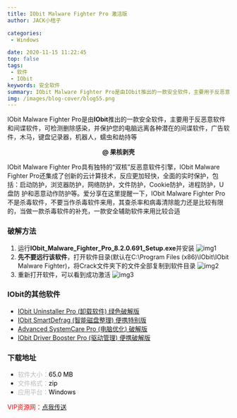 ```yaml
---
title: IObit Malware Fighter Pro 激活版
author: JACK小桔子

categories: 
 - Windows

date: 2020-11-15 11:22:45
top: false
tags: 
 - 软件
 - IObit
keywords: 安全软件
summary: IObit Malware Fighter Pro是由IObit推出的一款安全软件，主要用于反恶意软件和间谍软件，可检测删除感染，并保护您的电脑远离各种潜在的间谍软件，广告软件，木马，键盘记录器，机器人，蠕虫和劫持等
img: /images/blog-cover/blog55.png
---
```

IObit Malware Fighter Pro是由**IObit**推出的一款安全软件，主要用于反恶意软件和间谍软件，可检测删除感染，并保护您的电脑远离各种潜在的间谍软件，广告软件，木马，键盘记录器，机器人，蠕虫和劫持等

**<center>@ 果核剥壳</center>**

IObit Malware Fighter Pro具有独特的“双核”反恶意软件引擎，IObit Malware Fighter Pro还集成了创新的云计算技术，反应更加轻快，全面的实时保护，包括：启动防护，浏览器防护，网络防护，文件防护，Cookie防护，进程防护，U盘防 护和恶意动作防护等。爱分享在这里提醒一下，IObit Malware Fighter Pro不是杀毒软件，不要当作杀毒软件来用，其查杀率和病毒清除能力还是比较有限的，当做一款杀毒软件的补充，一款安全辅助软件来用比较合适

### 破解方法
1. 运行**IObit_Malware_Fighter_Pro_8.2.0.691_Setup.exe**并安装
![img1](/images/blog/blog55/img1.png "© JACK小桔子")
2. **先不要远行该软件**，打开软件目录(默认在C:\Program Files (x86)\IObit\IObit Malware Fighter)，将Crack文件夹下的文件全部复制到软件目录
![img2](/images/blog/blog55/img2.png "© JACK小桔子")
3. 重新打开软件，可以看到成功激活
![img3](/images/blog/blog55/img3.png "© JACK小桔子")

### IObit的其他软件
* [IObit Uninstaller Pro (卸载软件) 绿色破解版](https://jackxjz.vercel.app/2020/09/13/blog39/)
* [IObit SmartDefrag (智能磁盘整理) 便携特别版](https://jackxjz.vercel.app/2020/11/15/blog56/)
* [Advanced SystemCare Pro (电脑优化) 破解版](https://jackxjz.vercel.app/2020/11/15/blog57/)
* [IObit Driver Booster Pro (驱动管理) 便携破解版](https://jackxjz.vercel.app/2020/11/15/blog58/)

### 下载地址
* <font color = #bcbcbc>软件大小：</font><font color = #000000>65.0 MB</font>
* <font color = #bcbcbc>文件格式：</font><font color = #000000>zip</font>
* <font color = #bcbcbc>应用平台：</font><font color = #000000>Windows</font>

<font color = #ff0000>VIP资源网：</font>[点我传送](https://vipxjz.vercel.app/2020/11/15/iobit-malware-fighter/)